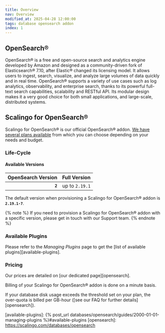 ```yaml
---
title: Overview
nav: Overview
modified_at: 2025-04-28 12:00:00
tags: database opensearch addon
index: 1
---
```



## OpenSearch®

OpenSearch® is a free and open-source search and analytics engine developed by
Amazon and designed as a community-driven fork of Elasticsearch® 7.10, after
Elastic® changed its licensing model. It allows users to ingest, search,
visualize, and analyze large volumes of data quickly and in real time.
OpenSearch® supports a variety of use cases such as log analytics,
observability, and enterprise search, thanks to its powerful full-text search
capabilities, scalability and RESTful API. Its modular design makes it a very
good choice for both small applications, and large-scale, distributed systems.


## Scalingo for OpenSearch®

Scalingo for OpenSearch® is our official OpenSearch® addon. [We have several
plans available][available-plans] from which you can choose depending on your
needs and budget.


### Life-Cycle

#### Available Versions

| OpenSearch Version | Full Version   |
| -----------------: | -------------: |
| **`2`**            | up to `2.19.1` |

The default version when provisioning a Scalingo for OpenSearch® addon is
**`2.19.1-7`**.

{% note %}
If you need to provision a Scalingo for OpenSearch® addon with a specific
version, please get in touch with our Support team.
{% endnote %}

### Available Plugins

Please refer to the *Managing Plugins* page to get the [list of available
plugins][available-plugins].

### Pricing

Our prices are detailed on [our dedicated page][opensearch].

Billing of your Scalingo for OpenSearch® addon is done on a minute basis.

If your database disk usage exceeds the threshold set on your plan, the
over-quota is billed per GB-hour ([see our FAQ for further
details][opensearch]).


[available-plans]: https://scalingo.com/databases/opensearch#database-compare
[available-plugins]: {% post_url databases/opensearch/guides/2000-01-01-managing-plugins %}#available-plugins
[opensearch]: https://scalingo.com/databases/opensearch

